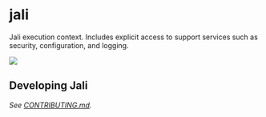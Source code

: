 # jali
Jali execution context. Includes explicit access to support services such as security, configuration, and logging.

<a href="https://zenhub.com"><img src="https://raw.githubusercontent.com/ZenHubIO/support/master/zenhub-badge.png"></a>

## Developing Jali

_See [CONTRIBUTING.md]._


[CONTRIBUTING.md]: ./CONTRIBUTING.md